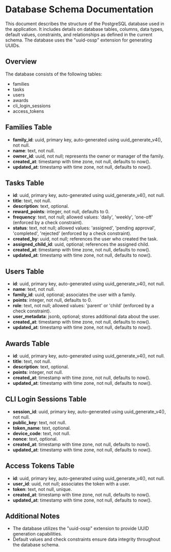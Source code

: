 # Database Schema Documentation

This document describes the structure of the PostgreSQL database used in the application. It includes details on database tables, columns, data types, default values, constraints, and relationships as defined in the current schema. The database uses the "uuid-ossp" extension for generating UUIDs.

## Overview
The database consists of the following tables:

- families
- tasks
- users
- awards
- cli_login_sessions
- access_tokens

## Families Table
- **family_id**: uuid, primary key, auto-generated using uuid_generate_v4(), not null.
- **name**: text, not null.
- **owner_id**: uuid, not null; represents the owner or manager of the family.
- **created_at**: timestamp with time zone, not null, defaults to now().
- **updated_at**: timestamp with time zone, not null, defaults to now().

## Tasks Table
- **id**: uuid, primary key, auto-generated using uuid_generate_v4(), not null.
- **title**: text, not null.
- **description**: text, optional.
- **reward_points**: integer, not null, defaults to 0.
- **frequency**: text, not null; allowed values: 'daily', 'weekly', 'one-off' (enforced by a check constraint).
- **status**: text, not null; allowed values: 'assigned', 'pending approval', 'completed', 'rejected' (enforced by a check constraint).
- **created_by**: uuid, not null; references the user who created the task.
- **assigned_child_id**: uuid, optional; references the assigned child.
- **created_at**: timestamp with time zone, not null, defaults to now().
- **updated_at**: timestamp with time zone, not null, defaults to now().

## Users Table
- **id**: uuid, primary key, auto-generated using uuid_generate_v4(), not null.
- **name**: text, not null.
- **family_id**: uuid, optional; associates the user with a family.
- **points**: integer, not null, defaults to 0.
- **role**: text, not null; allowed values: 'parent' or 'child' (enforced by a check constraint).
- **user_metadata**: jsonb, optional; stores additional data about the user.
- **created_at**: timestamp with time zone, not null, defaults to now().
- **updated_at**: timestamp with time zone, not null, defaults to now().

## Awards Table
- **id**: uuid, primary key, auto-generated using uuid_generate_v4(), not null.
- **title**: text, not null.
- **description**: text, optional.
- **points**: integer, not null.
- **created_at**: timestamp with time zone, not null, defaults to now().
- **updated_at**: timestamp with time zone, not null, defaults to now().

## CLI Login Sessions Table
- **session_id**: uuid, primary key, auto-generated using uuid_generate_v4(), not null.
- **public_key**: text, not null.
- **token_name**: text, optional.
- **device_code**: text, not null.
- **nonce**: text, optional.
- **created_at**: timestamp with time zone, not null, defaults to now().
- **updated_at**: timestamp with time zone, not null, defaults to now().

## Access Tokens Table
- **id**: uuid, primary key, auto-generated using uuid_generate_v4(), not null.
- **user_id**: uuid, not null; associates the token with a user.
- **token**: text, not null, unique.
- **created_at**: timestamp with time zone, not null, defaults to now().
- **updated_at**: timestamp with time zone, not null, defaults to now().

## Additional Notes
- The database utilizes the "uuid-ossp" extension to provide UUID generation capabilities.
- Default values and check constraints ensure data integrity throughout the database schema.